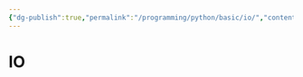 ```yaml
---
{"dg-publish":true,"permalink":"/programming/python/basic/io/","contentClasses":".content svg {width: 100%; height: auto;}"}
---
```



# IO